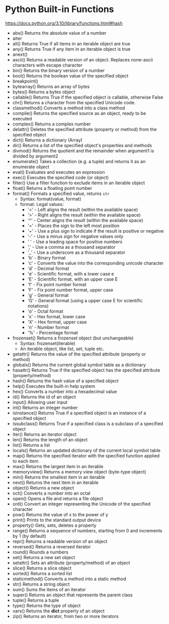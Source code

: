 # Python Built-in Functions

https://docs.python.org/3.10/library/functions.html#hash

* abs()	Returns the absolute value of a number 
* aiter
* all()	Returns True if all items in an iterable object are true 
* any()	Returns True if any item in an iterable object is true 
* anext()
* ascii()	Returns a readable version of an object. Replaces none-ascii characters with escape character 
* bin()	Returns the binary version of a number 
* bool()	Returns the boolean value of the specified object 
* breakpoint()
* bytearray() Returns an array of bytes 
* bytes()	Returns a bytes object 
* callable()	Returns True if the specified object is callable, otherwise False 
* chr()	Returns a character from the specified Unicode code. 
* classmethod()	Converts a method into a class method 
* compile()	Returns the specified source as an object, ready to be executed 
* complex()	Returns a complex number 
* delattr()	Deletes the specified attribute (property or method) from the specified object 
* dict()	Returns a dictionary (Array)
* dir()	Returns a list of the specified object's properties and methods 
* divmod()	Returns the quotient and the remainder when argument1 is divided by argument2 
* enumerate()	Takes a collection (e.g. a tuple) and returns it as an enumerate object 
* eval()	Evaluates and executes an expression 
* exec()	Executes the specified code (or object)
* filter()	Use a filter function to exclude items in an iterable object 
* float()	Returns a floating point number
* format()	Formats a specified value, returns `str`
  * Syntax: format(value, format)
  * format: Legal values:
    * '<' - Left aligns the result (within the available space)
    * '>' - Right aligns the result (within the available space)
    * '^' - Center aligns the result (within the available space)
    * '=' - Places the sign to the left most position
    * '+' - Use a plus sign to indicate if the result is positive or negative
    * '-' - Use a minus sign for negative values only
    * ' ' - Use a leading space for positive numbers
    * ',' - Use a comma as a thousand separator
    * '_' - Use a underscore as a thousand separator
    * 'b' - Binary format
    * 'c' - Converts the value into the corresponding unicode character
    * 'd' - Decimal format
    * 'e' - Scientific format, with a lower case e
    * 'E' - Scientific format, with an upper case E
    * 'f' - Fix point number format
    * 'F' - Fix point number format, upper case
    * 'g' - General format
    * 'G' - General format (using a upper case E for scientific notations)
    * 'o' - Octal format
    * 'x' - Hex format, lower case
    * 'X' - Hex format, upper case
    * 'n' - Number format
    * '%' - Percentage format
* frozenset()	Returns a frozenset object (but unchangeable)
  * Syntax: frozenset(iterable)
  * An iterable object, like list, set, tuple etc.
* getattr()	Returns the value of the specified attribute (property or method)
* globals()	Returns the current global symbol table as a dictionary
* hasattr()	Returns True if the specified object has the specified attribute (property/method)
* hash()	Returns the hash value of a specified object
* help()	Executes the built-in help system
* hex()	Converts a number into a hexadecimal value
* id()	Returns the id of an object
* input()	Allowing user input
* int()	Returns an integer number
* isinstance()	Returns True if a specified object is an instance of a specified object
* issubclass()	Returns True if a specified class is a subclass of a specified object
* iter()	Returns an iterator object
* len()	Returns the length of an object
* list()	Returns a list
* locals()	Returns an updated dictionary of the current local symbol table
* map()	Returns the specified iterator with the specified function applied to each item
* max()	Returns the largest item in an iterable
* memoryview()	Returns a memory view object (byte-type object)
* min()	Returns the smallest item in an iterable
* next()	Returns the next item in an iterable
* object()	Returns a new object
* oct()	Converts a number into an octal
* open()	Opens a file and returns a file object
* ord()	Convert an integer representing the Unicode of the specified character
* pow()	Returns the value of x to the power of y
* print()	Prints to the standard output device
* property()	Gets, sets, deletes a property
* range()	Returns a sequence of numbers, starting from 0 and increments by 1 (by default)
* repr()	Returns a readable version of an object
* reversed()	Returns a reversed iterator
* round()	Rounds a numbers
* set()	Returns a new set object
* setattr()	Sets an attribute (property/method) of an object
* slice()	Returns a slice object
* sorted()	Returns a sorted list
* staticmethod()	Converts a method into a static method
* str()	Returns a string object
* sum()	Sums the items of an iterator
* super()	Returns an object that represents the parent class
* tuple()	Returns a tuple
* type()	Returns the type of object
* vars()	Returns the __dict__ property of an object
* zip()	Returns an iterator, from two or more iterators
